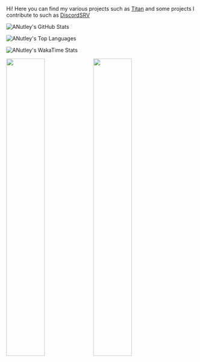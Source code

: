 Hi! Here you can find my various projects such as [Titan](https://github.com/ANutley/Titan) and some projects I contribute to such as [DiscordSRV](https://github.com/DiscordSRV/DiscordSRV)

![ANutley's GitHub Stats](https://github-readme-stats.vercel.app/api?username=ANutley&show_icons=true&theme=dracula)


![ANutley's Top Languages](https://github-readme-stats.vercel.app/api/top-langs/?username=ANutley&theme=dracula)


![ANutley's WakaTime Stats](https://github-readme-stats.vercel.app/api/wakatime?username=ANutley&theme=dracula)

<img width=45% src="https://wakatime.com/share/@ANutley/1b26a195-0e95-4648-b4b4-5ede19659fa0.svg" /> <img width=45% src="https://wakatime.com/share/@ANutley/546cac9f-5c25-424b-a42b-edf1c75bdb6c.svg" />


